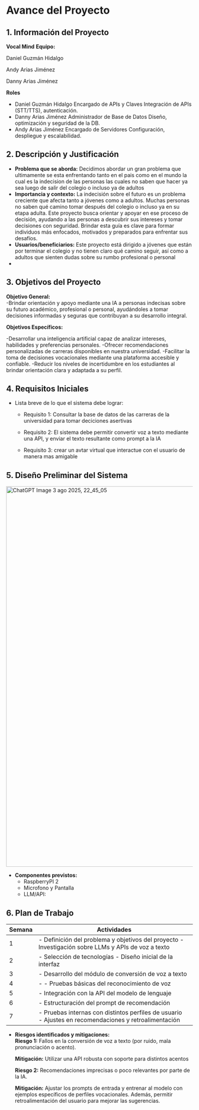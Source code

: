# Avance del Proyecto

## 1. Información del Proyecto
**Vocal Mind**
**Equipo:**

Daniel Guzmán Hidalgo
  
Andy Arias Jiménez

Danny Arias Jiménez

  **Roles**
- Daniel Guzmán Hidalgo	Encargado de APIs y Claves	Integración de APIs (STT/TTS), autenticación.
- Danny Arias Jiménez	Administrador de Base de Datos	Diseño, optimización y seguridad de la DB.
- Andy Arias Jiménez	Encargado de Servidores	Configuración, despliegue y escalabilidad.

## 2. Descripción y Justificación
- **Problema que se aborda:** Decidimos abordar un gran problema que ultimamente se esta enfrentando tanto en el pais como en el mundo la cual es la indecision de las personas las cuales no saben que hacer ya sea luego de salir del colegio o incluso ya de adultos
- **Importancia y contexto:** La indecisión sobre el futuro es un problema creciente que afecta tanto a jóvenes como a adultos. Muchas personas no saben qué camino tomar después del colegio o incluso ya en su etapa adulta. Este proyecto busca orientar y apoyar en ese proceso de decisión, ayudando a las personas a descubrir sus intereses y tomar decisiones con seguridad. Brindar esta guía es clave para formar individuos más enfocados, motivados y preparados para enfrentar sus desafíos.  
- **Usuarios/beneficiarios:**  Este proyecto está dirigido a jóvenes que están por terminar el colegio y no tienen claro qué camino seguir, así como a adultos que sienten dudas sobre su rumbo profesional o personal
- 

## 3. Objetivos del Proyecto
 **Objetivo General:**  
 -Brindar orientación y apoyo mediante una IA a personas indecisas sobre su futuro académico, profesional o personal, ayudándoles a tomar decisiones informadas y seguras que contribuyan a su desarrollo integral.
 
 **Objetivos Específicos:**
 
-Desarrollar una inteligencia artificial capaz de analizar intereses, habilidades y preferencias personales.
-Ofrecer recomendaciones personalizadas de carreras disponibles en nuestra universidad.
-Facilitar la toma de decisiones vocacionales mediante una plataforma accesible y confiable.
-Reducir los niveles de incertidumbre en los estudiantes al brindar orientación clara y adaptada a su perfil.

## 4. Requisitos Iniciales
- Lista breve de lo que el sistema debe lograr:  
  - Requisito 1: Consultar la base de datos de las carreras de la universidad para tomar deciciones asertivas
    
  - Requisito 2: El sistema debe permitir convertir voz a texto mediante una API, y enviar el texto resultante como prompt a la IA
    
  - Requisito 3: crear un avtar virtual que interactue con el usuario de manera mas amigable

## 5. Diseño Preliminar del Sistema

<img width="1536" height="1024" alt="ChatGPT Image 3 ago 2025, 22_45_05" src="https://github.com/user-attachments/assets/60f68e26-c590-4ebe-8c20-e0003a5726dc" />

- **Componentes previstos:**  
  - RaspberryPI 2 
  - Microfono y Pantalla 
  - LLM/API:  
    


## 6. Plan de Trabajo

| Semana | Actividades                                                                                                            |
| ------ | ---------------------------------------------------------------------------------------------------------------------- |
| 1      | - Definición del problema y objetivos del proyecto - Investigación sobre LLMs y APIs de voz a texto                    |
| 2      | - Selección de tecnologías - Diseño inicial de la interfaz                                                             |
| 3      | - Desarrollo del módulo de conversión de voz a texto                                                                   |
| 4      | - - Pruebas básicas del reconocimiento de voz                                                                          |
| 5      | - Integración con la API del modelo de lenguaje                                                                        |
| 6      | - Estructuración del prompt de recomendación                                                                           |
| 7      | - Pruebas internas con distintos perfiles de usuario<br>- Ajustes en recomendaciones y retroalimentación               |


- **Riesgos identificados y mitigaciones:**  
  **Riesgo 1:** Fallos en la conversión de voz a texto (por ruido, mala pronunciación o acento).
  
  **Mitigación:** Utilizar una API robusta con soporte para distintos acentos
  
  **Riesgo 2:** Recomendaciones imprecisas o poco relevantes por parte de la IA.
  
  **Mitigación:** Ajustar los prompts de entrada y entrenar al modelo con ejemplos específicos de perfiles vocacionales. Además, permitir retroalimentación del usuario para mejorar las       sugerencias.


